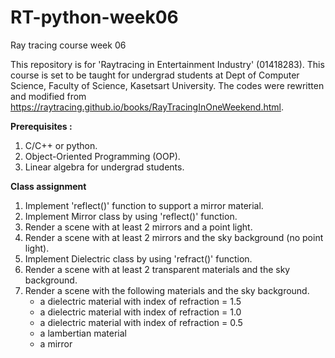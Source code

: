 # RT-python-week06
Ray tracing course week 06

This repository is for 'Raytracing in Entertainment Industry' (01418283).
This course is set to be taught for undergrad students at Dept of Computer Science, Faculty of Science, Kasetsart University.
The codes were rewritten and modified from https://raytracing.github.io/books/RayTracingInOneWeekend.html.

**Prerequisites :**
1. C/C++ or python.
2. Object-Oriented Programming (OOP).
3. Linear algebra for undergrad students.


**Class assignment**

1. Implement 'reflect()' function to support a mirror material.
2. Implement Mirror class by using 'reflect()' function.
3. Render a scene with at least 2 mirrors and a point light.
4. Render a scene with at least 2 mirrors and the sky background (no point light).
5. Implement Dielectric class by using 'refract()' function.
6. Render a scene with at least 2 transparent materials and the sky background.
7. Render a scene with the following materials and the sky background.
    - a dielectric material with index of refraction = 1.5
    - a dielectric material with index of refraction = 1.0
    - a dielectric material with index of refraction = 0.5
    - a lambertian material
    - a mirror

